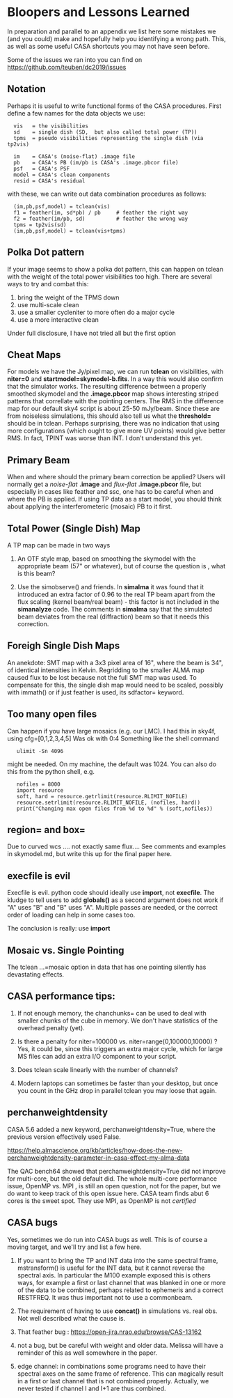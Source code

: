 # Bloopers and Lessons Learned

In preparation and parallel to an appendix we list here
some mistakes we (and you could) make and hopefully
help you identifying a wrong path. This, as well as some
useful CASA shortcuts you may not have seen before.

Some of the issues we ran into you can find on https://github.com/teuben/dc2019/issues

## Notation

Perhaps it is useful to write functional forms of the CASA procedures. First
define a few names for the data objects we use:

      vis   = the visibilities
      sd    = single dish (SD,  but also called total power (TP))
      tpms  = pseudo visibilities representing the single dish (via tp2vis)

      im    = CASA's (noise-flat) .image file
      pb    = CASA's PB (im/pb is CASA's .image.pbcor file)
      psf   = CASA's PSF
      model = CASA's clean components
      resid = CASA's residual

with these, we can write out data combination procedures as follows:

      (im,pb,psf,model) = tclean(vis)
      f1 = feather(im, sd*pb) / pb     # feather the right way
      f2 = feather(im/pb, sd)          # feather the wrong way
      tpms = tp2vis(sd)
      (im,pb,psf,model) = tclean(vis+tpms)


## Polka Dot pattern

If your image seems to show a polka dot pattern, this can happen
on tclean with the weight of the total power visibilities too
high.  There are several ways to try and combat this:

1. bring the weight of the TPMS down
2. use multi-scale clean
3. use a smaller cycleniter to more often do a major cycle
4. use a more interactive clean

Under full disclosure, I have not tried all but the first option

## Cheat Maps

For models we have the Jy/pixel map, we can run **tclean** on visibilities, with
**niter=0** and **startmodel=skymodel-b.fits**.
In a way this would also confirm that the simulator
works. The resulting difference between
a properly smoothed skymodel and the **.image.pbcor** map shows interesting
striped patterns that correllate with the pointing centers. The
RMS in the difference map for our default sky4 script is about 25-50 mJy/beam.
Since these are from noiseless simulations, this should also tell us what
the **threshold=** should be in tclean.  Perhaps surprising,
there was no indication that using more
configurations (which ought to give more UV points) would give better RMS. In
fact, TPINT was worse than INT. I don't understand this yet.


## Primary Beam

When and where should the primary beam correction be applied? Users
will normally get a  *noise-flat* **.image** and *flux-flat*
**.image.pbcor**
file, but especially in cases like feather and ssc, one has to be careful
when and where the PB is applied. If using TP data as a start model, you should think about applying the interferometeric (mosaic) PB to it first.

## Total Power (Single Dish) Map

A TP map can be made in two ways

1. An OTF style map, based on smoothing the skymodel with the
appropriate beam (57" or whatever), but of course the question is ,
what is this beam?

2. Use the simobserve() and friends. In **simalma** it was found that 
it introduced an extra factor of 0.96 to the real TP beam apart from the
flux scaling (kernel beam/real beam) - this factor is not included in
the **simanalyze** code.  The comments in **simalma** say that the simulated
beam deviates from the real (diffraction) beam so that it needs this
correction.

## Foreigh Single Dish Maps

An anekdote: SMT map with a 3x3 pixel area of 16", where the beam is 34", of identical
intensities in Kelvin.  Regridding to the smaller ALMA map caused flux to be lost because
not the full SMT map was used. To compensate for this, the single dish map would need to
be scaled, possibly with immath() or if just feather is used, its sdfactor= keyword.


## Too many open files

Can happen if you have large mosaics (e.g. our LMC).  I had this in sky4f, using cfg=[0,1,2,3,4,5]
Was ok with 0:4   Something like the shell command

       ulimit -Sn 4096

might be needed. On my machine, the default was 1024.  You can also do this from the python shell,
e.g.

       nofiles = 8000
       import resource
       soft, hard = resource.getrlimit(resource.RLIMIT_NOFILE)
       resource.setrlimit(resource.RLIMIT_NOFILE, (nofiles, hard))
       print("Changing max open files from %d to %d" % (soft,nofiles))


## region= and  box=

Due to curved wcs .... not exactly same flux....   See comments and examples in skymodel.md,
but write this up for the final paper here.

## execfile is evil

Execfile is evil. python code should ideally use **import**, not **execfile**.  The kludge to
tell users to add **globals()** as a second argument does not work if "A" uses "B" and "B"
uses "A". Multiple passes are needed, or the correct order of loading can help in some cases
too.

The conclusion is really: use **import**

## Mosaic vs. Single Pointing

The tclean ...=mosaic option in data that has one pointing silently has devastating effects.

## CASA performance tips:

1. If not enough memory, the chanchunks= can be used to deal with smaller chunks of the cube
in memory. We don't have statistics of the overhead penalty (yet).

2. Is there a penalty for niter=100000 vs. niter=range(0,100000,10000) ?  Yes, it could be,
since this triggers an extra major cycle, which for large MS files can add an extra I/O
component to your script.

3. Does tclean scale linearly with the number of channels?

4. Modern laptops can sometimes be faster than your desktop, but once you count in the
   GHz drop in parallel tclean you may loose that again.

## perchanweightdensity

CASA 5.6 added a new keyword, perchanweightdensity=True, where the previous version
effectively used False.

https://help.almascience.org/kb/articles/how-does-the-new-perchanweightdensity-parameter-in-casa-effect-my-alma-data

The QAC bench64 showed that perchanweightdensity=True did not improve for multi-core, but the old default did.
The whole  multi-core performance issue, OpenMP vs. MPI , is still an open question, not for the paper, but we
do want to keep track of this open issue here. CASA team finds abut 6 cores is the sweet spot. They use
MPI, as OpenMP is not *certified*

## CASA bugs

Yes, sometimes we do run into CASA bugs as well. This is 
of course a moving target, and we'll try and list a few here.

1. If you want to bring the TP and INT data into the same spectral
frame, mstransform() is useful for the INT data, but it cannot reverse
the spectral axis.  In particular the M100 example exposed this is
others ways, for example a first or last channel that was blanked in one
or more of the data to be combined, perhaps related to ephemeris and a
correct RESTFREQ.  It was thus important not to use a commonbeam.

2. The requirement of having to use **concat()** in simulations vs. real obs.
Not well described what the cause is.

3. That feather bug : https://open-jira.nrao.edu/browse/CAS-13162

4. not a bug, but be careful with weight and older data. Melissa will have
a reminder of this as well somewhere in the paper.

5. edge channel:   in combinations some programs need to have their spectral
axes on the same frame of reference. This can magically result in a first or
last channel that is not combined properly.  Actually, we never tested if
channel I and I+1 are thus combined.
